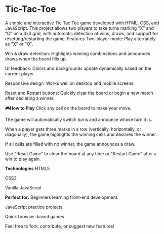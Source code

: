 # Tic-Tac-Toe
A simple and interactive Tic Tac Toe game developed with HTML, CSS, and JavaScript. This project allows two players to take turns marking “X” and “O” on a 3x3 grid, with automatic detection of wins, draws, and support for resetting/restarting the game.
Features
Two-player mode: Play alternately as "X" or "O".

Win & draw detection: Highlights winning combinations and announces draws when the board fills up.

UI feedback: Colors and backgrounds update dynamically based on the current player.

Responsive design: Works well on desktop and mobile screens.

Reset and Restart buttons: Quickly clear the board or begin a new match after declaring a winner.

**🎮How to Play**
Click any cell on the board to make your move.

The game will automatically switch turns and announce whose turn it is.

When a player gets three marks in a row (vertically, horizontally, or diagonally), the game highlights the winning cells and declares the winner.

If all cells are filled with no winner, the game announces a draw.

Use "Reset Game" to clear the board at any time or "Restart Game" after a win to play again.

**Technologies**
HTML5

CSS3

Vanilla JavaScript

**Perfect for:**
Beginners learning front-end development.

JavaScript practice projects.

Quick browser-based games.

Feel free to fork, contribute, or suggest new features!
